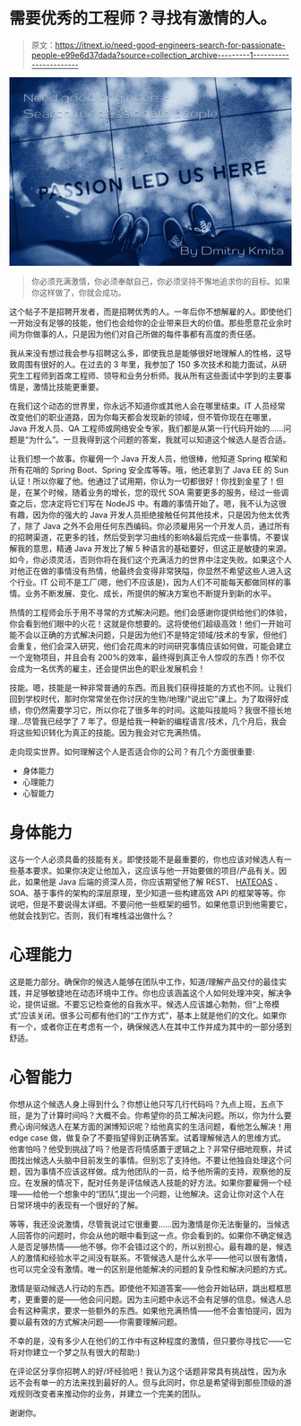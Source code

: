 # 需要优秀的工程师？寻找有激情的人。

> 原文：<https://itnext.io/need-good-engineers-search-for-passionate-people-e99e6d37dada?source=collection_archive---------1----------------------->

![](img/fc5676a0aa3b82d9e418134031fb5b3e.png)

> 你必须充满激情，你必须奉献自己，你必须坚持不懈地追求你的目标。如果你这样做了，你就会成功。

这个帖子不是招聘开发者，而是招聘优秀的人。一年后你不想解雇的人。即使他们一开始没有足够的技能，他们也会给你的企业带来巨大的价值。那些愿意花业余时间为你做事的人，只是因为他们对自己所做的每件事都有高度的责任感。

我从来没有想过我会参与招聘这么多，即使我总是能够很好地理解人的性格，这导致周围有很好的人。在过去的 3 年里，我参加了 150 多次技术和能力面试，从研究生工程师到首席工程师、领导和业务分析师。我从所有这些面试中学到的主要事情是，激情比技能更重要。

在我们这个动态的世界里，你永远不知道你或其他人会在哪里结束。IT 人员经常改变他们的职业道路，因为你每天都会发现新的领域，但不管你现在在哪里，Java 开发人员、QA 工程师或网络安全专家，我们都是从第一行代码开始的……问题是“为什么”。一旦我得到这个问题的答案，我就可以知道这个候选人是否合适。

让我们想一个故事。你雇佣一个 Java 开发人员，他很棒，他知道 Spring 框架和所有花哨的 Spring Boot、Spring 安全库等等。哦，他还拿到了 Java EE 的 Sun 认证！所以你雇了他。他通过了试用期，你认为一切都很好！你找到金星了！但是，在某个时候，随着业务的增长，您的现代 SOA 需要更多的服务，经过一些调查之后，您决定将它们写在 NodeJS 中。有趣的事情开始了。嗯，我不认为这很有趣，因为你的强大的 Java 开发人员拒绝接触任何其他技术，只是因为他太优秀了，除了 Java 之外不会用任何东西编码。你必须雇用另一个开发人员，通过所有的招聘渠道，花更多的钱，然后受到学习曲线的影响&最后完成一些事情。不要误解我的意思，精通 Java 开发比了解 5 种语言的基础要好，但这正是敏捷的来源。如今，你必须灵活，否则你将在我们这个充满活力的世界中注定失败。如果这个人对他正在做的事情没有热情，他最终会变得非常狭隘，你显然不希望这些人进入这个行业。IT 公司不是工厂(嗯，他们不应该是)，因为人们不可能每天都做同样的事情。业务不断发展、变化、成长，所提供的解决方案也不断提升到新的水平。

热情的工程师会乐于用不寻常的方式解决问题。他们会感谢你提供给他们的体验，你会看到他们眼中的火花！这就是你想要的。这将使他们超级高效！他们一开始可能不会以正确的方式解决问题，只是因为他们不是特定领域/技术的专家，但他们会重复，他们会深入研究，他们会花周末的时间研究事情应该如何做，可能会建立一个宠物项目，并且会有 200%的效率，最终得到真正令人惊叹的东西！你不仅会成为一名优秀的雇主，还会提供出色的职业发展机会！

技能。嗯，技能是一种非常普通的东西。而且我们获得技能的方式也不同。让我们回到学校时代，那时你常常坐在你讨厌的生物/地理/“说出它”课上。为了取得好成绩，你仍然需要学习它，所以你花了很多年的时间。这能叫技能吗？我很不擅长地理…尽管我已经学了 7 年了。但是给我一种新的编程语言/技术，几个月后，我会将这些知识转化为真正的技能。因为我会对它充满热情。

走向现实世界。如何理解这个人是否适合你的公司？有几个方面很重要:

*   身体能力
*   心理能力
*   心智能力

# 身体能力

这与一个人必须具备的技能有关。即使技能不是最重要的，你也应该对候选人有一些基本要求。如果你决定让他加入，这应该与他一开始要做的项目/产品有关。因此，如果他是 Java 后端的资深人员，你应该期望他了解 REST、 [HATEOAS](https://ru.wikipedia.org/wiki/HATEOAS) 、SOA、基于事件的架构的深层原理，至少知道一些构建高效 API 的框架等等。你说吧，但是不要说得太详细。不要问他一些框架的细节。如果他意识到他需要它，他就会找到它。否则，我们有堆栈溢出做什么？

# 心理能力

这是能力部分。确保你的候选人能够在团队中工作，知道/理解产品交付的最佳实践，并足够敏捷地在动态环境中工作。你也应该涵盖这个人如何处理冲突，解决争论，提供证据。不要忘记检查他的自我水平。候选人应该雄心勃勃，但“上帝模式”应该关闭。很多公司都有他们的“工作方式”，基本上就是他们的文化。如果你有一个，或者你正在考虑有一个，确保候选人在其中工作并成为其中的一部分感到舒适。

# 心智能力

你想从这个候选人身上得到什么？你想让他只写几行代码吗？九点上班，五点下班，是为了计算时间吗？大概不会。你希望你的员工解决问题。所以，你为什么要费心询问候选人在某方面的渊博知识呢？给他真实的生活问题，看他怎么解决！用 edge case 做，做复杂了不要指望得到正确答案。试着理解候选人的思维方式。他害怕吗？他受到挑战了吗？他是否将情感置于逻辑之上？非常仔细地观察，并试图找出候选人头脑中目前发生的事情。但别忘了支持他。不要让他独自处理这个问题，因为事情不应该这样做。成为他团队的一员，给予他所需的支持，观察他的反应。在发展的情况下，配对任务是评估候选人技能的好方法。如果你要雇佣一个经理——给他一个想象中的“团队”,提出一个问题，让他解决。这会让你对这个人在日常环境中的表现有一个很好的了解。

等等，我还没说激情，尽管我说过它很重要……因为激情是你无法衡量的。当候选人回答你的问题时，你会从他的眼中看到这一点。你会看到的。如果你不确定候选人是否足够热情——他不够。你不会错过这个的，所以别担心。最有趣的是，候选人的激情和经验水平之间没有联系。不管候选人是什么水平——他可以很有激情，也可以完全没有激情。唯一的区别是他能解决的问题的复杂性和解决问题的方式。

激情是驱动候选人行动的东西。即使他不知道答案——他会开始钻研，跳出框框思考，更重要的是——他会问问题。因为主问题中永远不会有足够的信息。候选人总会有这种需求，要求一些额外的东西。如果他充满热情——他不会害怕提问，因为要以最有效的方式解决问题——你需要理解问题。

不幸的是，没有多少人在他们的工作中有这种程度的激情，但只要你寻找它——它将对你建立一个梦之队有很大的帮助:)

在评论区分享你招聘人的好/坏经验吧！我认为这个话题非常具有挑战性，因为永远不会有单一的方法来找到最好的人。但与此同时，你总是希望得到那些顶级的游戏规则改变者来推动你的业务，并建立一个完美的团队。

谢谢你。